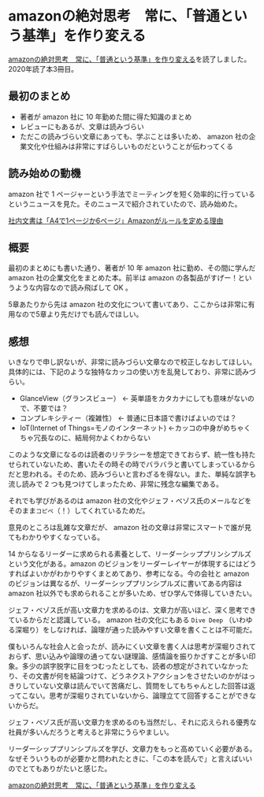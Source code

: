 # amazonの絶対思考　常に、「普通という基準」を作り変える

[amazonの絶対思考　常に、「普通という基準」を作り変える](https://amzn.to/3a3XqSC)を読了しました。
2020年読了本3冊目。

## 最初のまとめ

* 著者が amazon 社に 10 年勤めた間に得た知識のまとめ
* レビューにもあるが、文章は読みづらい
* ただこの読みづらい文章にあっても、学ぶことは多いため、 amazon 社の企業文化や仕組みは非常にすばらしいものだということが伝わってくる

## 読み始めの動機

amazon 社で 1 ページャーという手法でミーティングを短く効率的に行っているというニュースを見た。そのニュースで紹介されていたので、読み始めた。

[社内文書は「A4で1ページか6ページ」Amazonがルールを定める理由](https://news.livedoor.com/article/detail/17417651/)
	
## 概要

最初のまとめにも書いた通り、著者が 10 年 amazon 社に勤め、その間に学んだ amazon 社の企業文化をまとめた本。前半は amazon の各製品がすげー！というような内容なので読み飛ばして OK 。

5章あたりから先は amazon 社の文化について書いてあり、ここからは非常に有用なので5章より先だけでも読んでほしい。

## 感想

いきなりで申し訳ないが、非常に読みづらい文章なので校正しなおしてほしい。具体的には、下記のような独特なカッコの使い方を乱発しており、非常に読みづらい。

* GlanceView（グランスビュー） ← 英単語をカタカナにしても意味がないので、不要では？
* コンプレキシティー（複雑性） ← 普通に日本語で書けばよいのでは？
* IoT(Internet of Things=モノのインターネット) ←カッコの中身がめちゃくちゃ冗長なのに、結局何かよくわからない

このような文章になるのは読者のリテラシーを想定できておらず、統一性も持たせられていないため、書いたその時その時でバラバラと書いてしまっているからだと思われる。そのため、読みづらいと言わざるを得ない。また、単純な誤字も流し読みで 2 つも見つけてしまったため、非常に残念な編集である。


それでも学びがあるのは amazon 社の文化やジェフ・ベゾス氏のメールなどをそのまま`コピペ`（！）してくれているためだ。

意見のところは乱雑な文章だが、 amazon 社の文章は非常にスマートで誰が見てもわかりやすくなっている。

14 からなるリーダーに求められる素養として、リーダーシッププリンシプルズという文化がある。amazon のビジョンをリーダーレイヤーが体現するにはどうすればよいかがわかりやすくまとめてあり、参考になる。今の会社と amazon のビジョンは異なるが、リーダーシッププリンシプルズに書いてある内容は amazon 社以外でも求められることが多いため、ぜひ学んで体得していきたい。

ジェフ・ベゾス氏が高い文章力を求めるのは、文章力が高いほど、深く思考できているからだと認識している。 amazon 社の文化にもある `Dive Deep` （いわゆる深堀り）をしなければ、論理が通った読みやすい文章を書くことは不可能だ。

僕もいろんな社会人と会ったが、読みにくい文章を書く人は思考が深堀りされておらず、思い込みや論理の通ってない謎理論、感情論を振りかざすことが多い印象。多少の誤字脱字に目をつむったとしても、読者の想定がされていなかったり、その文書が何を結論つけて、どうネクストアクションをさせたいのかがはっきりしていない文章は読んでいて苦痛だし、質問をしてもちゃんとした回答は返ってこない。思考が深堀りされていないから、論理立てて回答することができないからだ。

ジェフ・ベゾス氏が高い文章力を求めるのも当然だし、それに応えられる優秀な社員が多いんだろうと考えると非常にうらやましい。

リーダーシッププリンシプルズを学び、文章力をもっと高めていく必要がある。なぜそういうものが必要かと問われたときに、「この本を読んで」と言えばいいのでとてもありがたいと感じた。

[amazonの絶対思考　常に、「普通という基準」を作り変える](https://amzn.to/3a3XqSC)